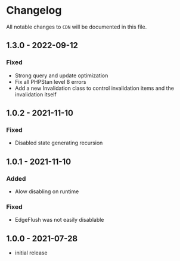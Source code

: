 # Changelog

All notable changes to `CDN` will be documented in this file.

## 1.3.0 - 2022-09-12
### Fixed
- Strong query and update optimization
- Fix all PHPStan level 8 errors
- Add a new Invalidation class to control invalidation items and the invalidation itself

## 1.0.2 - 2021-11-10
### Fixed
- Disabled state generating recursion

## 1.0.1 - 2021-11-10
### Added
- Alow disabling on runtime
### Fixed
- EdgeFlush was not easily disablable 

## 1.0.0 - 2021-07-28
-   initial release
